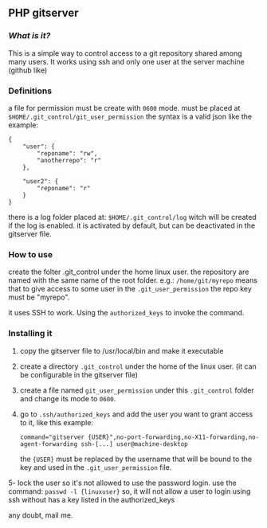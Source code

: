 ## PHP gitserver ##

### _What is it?_ ###
This is a simple way to control access to a git repository shared among
many users. It works using ssh and only one user at the server machine (github like)


### Definitions ###
a file for permission must be create with `0600` mode. must be placed at
`$HOME/.git_control/git_user_permission`
the syntax is a valid json like the example:
    
    {
        "user": {
            "reponame": "rw",
            "anotherrepo": "r"
        },

        "user2": {
            "reponame": "r"
        }
    }

there is a log folder placed at:
`$HOME/.git_control/log`
witch will be created if the log is enabled. it is activated by default, but can be deactivated in the gitserver file.



### How to use ###
create the folter .git_control under the home linux user.
the repository are named with the same name of the root folder.
e.g.:
`/home/git/myrepo`
means that to give access to some user in the `.git_user_permission`
the repo key must be "myrepo".

it uses SSH to work. Using the `authorized_keys` to invoke the command.



### Installing it ###
1. copy the gitserver file to /usr/local/bin and make it executable

2. create a directory `.git_control` under the home of the linux user. (it can be configurable in the gitserver file)

3. create a file named `git_user_permission` under this `.git_control`
    folder and change its mode to `0600`.

4. go to `.ssh/authorized_keys` and add the user you want to grant access
    to it, like this example:

   `command="gitserver {USER}",no-port-forwarding,no-X11-forwarding,no-agent-forwarding ssh-[...] user@machine-desktop`

   the `{USER}` must be replaced by the username that will be bound to the key and used in the `.git_user_permission` file.


5- lock the user so it's not allowed to use the password login.
    use the command:
    `passwd -l {linuxuser}`
    so, it will not allow a user to login using ssh without has a key listed in the authorized_keys

any doubt, mail me.
